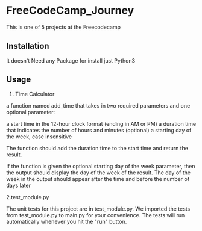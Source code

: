 # FreeCodeCamp_Journey

This is one of 5 projects at the Freecodecamp

## Installation

It doesn't Need any Package for install just Python3

## Usage
1. Time Calculator

a function named add_time that takes in two required parameters and one optional parameter:

a start time in the 12-hour clock format (ending in AM or PM)
a duration time that indicates the number of hours and minutes
(optional) a starting day of the week, case insensitive

The function should add the duration time to the start time and return the result.

If the function is given the optional starting day of the week parameter, then the output should display the day of the week of the result. The day of the week in the output should appear after the time and before the number of days later

2.test_module.py

The unit tests for this project are in test_module.py. We imported the tests from test_module.py to main.py for your convenience. The tests will run automatically whenever you hit the "run" button.
